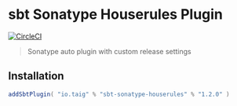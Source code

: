 # sbt Sonatype Houserules Plugin

[![CircleCI](https://circleci.com/gh/Taig/sbt-sonatype/tree/master.svg?style=shield)](https://circleci.com/gh/Taig/sbt-sonatype/tree/master)

> Sonatype auto plugin with custom release settings

## Installation

```scala
addSbtPlugin( "io.taig" % "sbt-sonatype-houserules" % "1.2.0" )
```